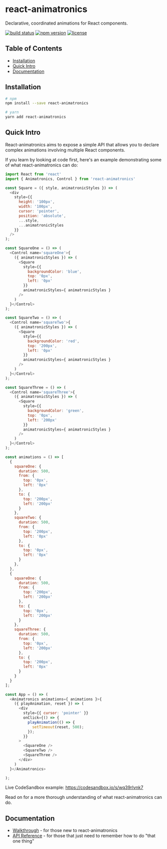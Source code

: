 # react-animatronics

Declarative, coordinated animations for React components.

[![build status](https://img.shields.io/travis/andrewkshim/react-animatronics/master.svg?style=flat-square)](https://travis-ci.org/andrewkshim/react-animatronics)
[![npm version](https://img.shields.io/npm/v/react-animatronics.svg?style=flat-square)](https://www.npmjs.com/package/react-animatronics)
[![license](https://img.shields.io/github/license/andrewkshim/react-animatronics.svg?style=flat-square)](https://github.com/andrewkshim/react-animatronics/blob/master/LICENSE)


## Table of Contents

- [Installation](#installation)
- [Quick Intro](#quick-intro)
- [Documentation](#documentation)


## Installation

```bash
# npm
npm install --save react-animatronics

# yarn
yarn add react-animatronics
```


## Quick Intro

React-animatronics aims to expose a simple API that allows you to declare
complex animations involving multiple React components.

If you learn by looking at code first, here's an example demonstrating some of
what react-animatronics can do:

```js
import React from 'react'
import { Animatronics, Control } from 'react-animatronics'

const Square = ({ style, animatronicStyles }) => (
  <div
    style={{
      height: '100px',
      width: '100px',
      cursor: 'pointer',
      position: 'absolute',
      ...style,
      ...animatronicStyles
    }}
  />
);

const SquareOne = () => (
  <Control name='squareOne'>{
    ({ animatronicStyles }) => (
      <Square
        style={{
          backgroundColor: 'blue',
          top: '0px',
          left: '0px'
        }}
        animatronicStyles={ animatronicStyles }
      />
    )
  }</Control>
);

const SquareTwo = () => (
  <Control name='squareTwo'>{
    ({ animatronicStyles }) => (
      <Square
        style={{
          backgroundColor: 'red',
          top: '200px',
          left: '0px'
        }}
        animatronicStyles={ animatronicStyles }
      />
    )
  }</Control>
);

const SquareThree = () => (
  <Control name='squareThree'>{
    ({ animatronicStyles }) => (
      <Square
        style={{
          backgroundColor: 'green',
          top: '0px',
          left: '200px'
        }}
        animatronicStyles={ animatronicStyles }
      />
    )
  }</Control>
);

const animations = () => [
  {
    squareOne: {
      duration: 500,
      from: {
        top: '0px',
        left: '0px'
      },
      to: {
        top: '200px',
        left: '200px'
      }
    },
    squareTwo: {
      duration: 500,
      from: {
        top: '200px',
        left: '0px'
      },
      to: {
        top: '0px',
        left: '0px'
      }
    },
  },
  {
    squareOne: {
      duration: 500,
      from: {
        top: '200px',
        left: '200px'
      },
      to: {
        top: '0px',
        left: '200px'
      }
    },
    squareThree: {
      duration: 500,
      from: {
        top: '0px',
        left: '200px'
      },
      to: {
        top: '200px',
        left: '0px'
      }
    }
  }
];

const App = () => (
  <Animatronics animations={ animations }>{
    ({ playAnimation, reset }) => (
      <div
        style={{ cursor: 'pointer' }}
        onClick={() => {
          playAnimation(() => {
            setTimeout(reset, 500);
          });
        }}
      >
        <SquareOne />
        <SquareTwo />
        <SquareThree />
      </div>
    )
  }</Animatronics>

);
```

Live CodeSandbox example: https://codesandbox.io/s/wq39rlvnk7

Read on for a more thorough understanding of what react-animatronics can do.


## Documentation

- [Walkthrough][walkthrough] - for those new to react-animatronics
- [API Reference][api_reference] - for those that just need to remember how to do "that one thing"


[walkthrough]:./docs/walkthrough.md
[api_reference]:./docs/api_reference.md
[new_issue]:https://github.com/andrewkshim/react-animatronics/issues/new
